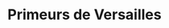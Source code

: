 ---
title: "Primeurs de Versailles"
url: /versailles/primeurs-de-versailles/
shop: Gemüse & Obst
---